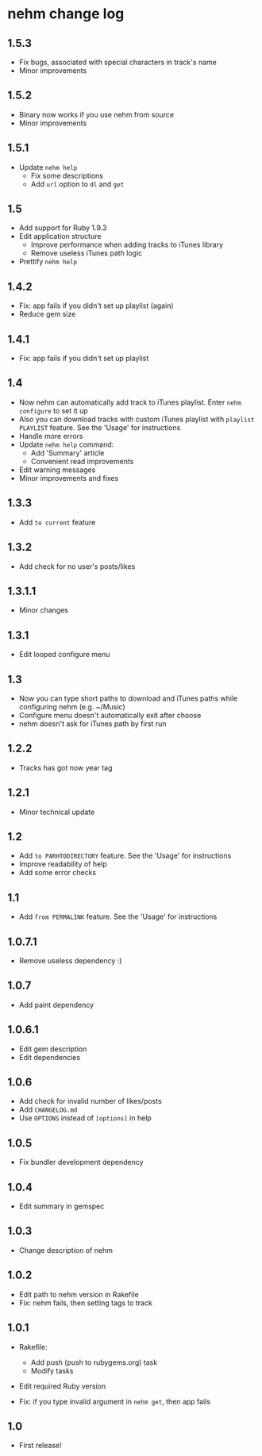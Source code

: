 # nehm change log

## 1.5.3
* Fix bugs, associated with special characters in track's name
* Minor improvements

## 1.5.2
* Binary now works if you use nehm from source
* Minor improvements

## 1.5.1
* Update `nehm help`
  * Fix some descriptions
  * Add `url` option to `dl` and `get`

## 1.5

* Add support for Ruby 1.9.3
* Edit application structure
  * Improve performance when adding tracks to iTunes library
  * Remove useless iTunes path logic
* Prettify `nehm help`

## 1.4.2

* Fix: app fails if you didn't set up playlist (again)
* Reduce gem size

## 1.4.1

* Fix: app fails if you didn't set up playlist

## 1.4

* Now nehm can automatically add track to iTunes playlist. Enter `nehm configure` to set it up
* Also you can download tracks with custom iTunes playlist with `playlist PLAYLIST` feature. See the 'Usage' for instructions
* Handle more errors
* Update `nehm help` command:
  * Add 'Summary' article
  * Convenient read improvements
* Edit warning messages
* Minor improvements and fixes

## 1.3.3

* Add `to current` feature

## 1.3.2

* Add check for no user's posts/likes

## 1.3.1.1

* Minor changes

## 1.3.1

* Edit looped configure menu

## 1.3

* Now you can type short paths to download and iTunes paths while configuring nehm (e.g. ~/Music)
* Configure menu doesn't automatically exit after choose
* nehm doesn't ask for iTunes path by first run

## 1.2.2

* Tracks has got now year tag

## 1.2.1

* Minor technical update

## 1.2

* Add `to PARHTODIRECTORY` feature. See the 'Usage' for instructions
* Improve readability of help
* Add some error checks

## 1.1

* Add `from PERMALINK` feature. See the 'Usage' for instructions

## 1.0.7.1

* Remove useless dependency :)

## 1.0.7

* Add paint dependency

## 1.0.6.1

* Edit gem description
* Edit dependencies

## 1.0.6

* Add check for invalid number of likes/posts
* Add `CHANGELOG.md`
* Use `OPTIONS` instead of `[options]` in help

## 1.0.5

* Fix bundler development dependency

## 1.0.4

* Edit summary in gemspec

## 1.0.3

* Change description of nehm

## 1.0.2

* Edit path to nehm version in Rakefile
* Fix: nehm fails, then setting tags to track

## 1.0.1

* Rakefile:

  * Add push (push to rubygems.org) task
  * Modify tasks

* Edit required Ruby version
* Fix: if you type invalid argument in `nehm get`, then app fails

## 1.0

* First release!
